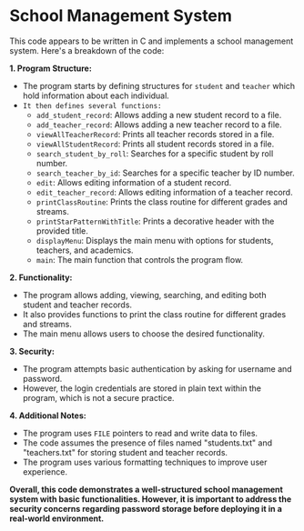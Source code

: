# School Management System

This code appears to be written in C and implements a school management system. Here's a breakdown of the code:

**1. Program Structure:**
* The program starts by defining structures for `student` and `teacher` which hold information about each individual.
* `It then defines several functions: `
    * `add_student_record`: Allows adding a new student record to a file.
    * `add_teacher_record`: Allows adding a new teacher record to a file.
    * `viewAllTeacherRecord`: Prints all teacher records stored in a file.
    * `viewAllStudentRecord`: Prints all student records stored in a file.
    * `search_student_by_roll`: Searches for a specific student by roll number.
    * `search_teacher_by_id`: Searches for a specific teacher by ID number.
    * `edit`: Allows editing information of a student record.
    * `edit_teacher_record`: Allows editing information of a teacher record.
    * `printClassRoutine`: Prints the class routine for different grades and streams.
    * `printStarPatternWithTitle`: Prints a decorative header with the provided title.
    * `displayMenu`: Displays the main menu with options for students, teachers, and academics.
    * `main`: The main function that controls the program flow.

**2. Functionality:**
* The program allows adding, viewing, searching, and editing both student and teacher records.
* It also provides functions to print the class routine for different grades and streams.
* The main menu allows users to choose the desired functionality.

**3. Security:**
* The program attempts basic authentication by asking for username and password.
* However, the login credentials are stored in plain text within the program, which is not a secure practice.

**4. Additional Notes:**
* The program uses `FILE` pointers to read and write data to files.
* The code assumes the presence of files named "students.txt" and "teachers.txt" for storing student and teacher records.
* The program uses various formatting techniques to improve user experience.

**Overall, this code demonstrates a well-structured school management system with basic functionalities. However, it is important to address the security concerns regarding password storage before deploying it in a real-world environment.**
